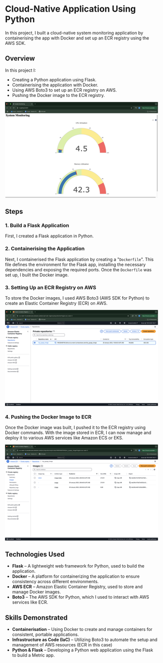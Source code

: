 # Cloud-Native Application Using Python

In this project, I built a cloud-native system monitoring application by containerising the app with Docker and set up an ECR registry using the AWS SDK.
## Overview

In this project I:
- Creating a Python application using Flask.
- Containerising the application with Docker.
- Using AWS Boto3 to set up an ECR registry on AWS.
- Pushing the Docker image to the ECR registry.

![image_alt](https://github.com/GitCadet/cn-metric-app/blob/main/ss-system-monitoring-app.png?raw=true)

## Steps

### 1. Build a Flask Application

First, I created a Flask application in Python.

### 2. Containerising the Application

Next, I containerised the Flask application by creating a "`Dockerfile`". This file defines the environment for the Flask app, installing the necessary dependencies and exposing the required ports. Once the `Dockerfile` was set up, I built the Docker image.

### 3. Setting Up an ECR Registry on AWS

To store the Docker images, I used AWS Boto3 (AWS SDK for Python) to create an Elastic Container Registry (ECR) on AWS.

![image](https://github.com/GitCadet/cn-metric-app/blob/main/ecr-repo.png?raw=true)

### 4. Pushing the Docker Image to ECR

Once the Docker image was built, I pushed it to the ECR registry using Docker commands. With the image stored in ECR, I can now manage and deploy it to various AWS services like Amazon ECS or EKS.

![image_alt](https://github.com/GitCadet/cn-metric-app/blob/main/pushed-image.png?raw=true)

## Technologies Used

- **Flask** – A lightweight web framework for Python, used to build the application.
- **Docker** – A platform for containerizing the application to ensure consistency across different environments.
- **AWS ECR** – Amazon Elastic Container Registry, used to store and manage Docker images.
- **Boto3** – The AWS SDK for Python, which I used to interact with AWS services like ECR.

## Skills Demonstrated

- **Containerisation** – Using Docker to create and manage containers for consistent, portable applications.
- **Infrastructure as Code (IaC)** – Utilizing Boto3 to automate the setup and management of AWS resources (ECR in this case)
- **Python & Flask** – Developing a Python web application using the Flask to build a Metric app.




